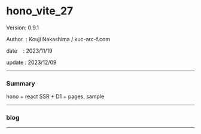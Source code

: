 ﻿# hono_vite_27

 Version: 0.9.1

 Author  : Kouji Nakashima / kuc-arc-f.com

 date    : 2023/11/19

 update  : 2023/12/09 

***
### Summary

hono + react SSR + D1 + pages, sample

***
### blog 


***

